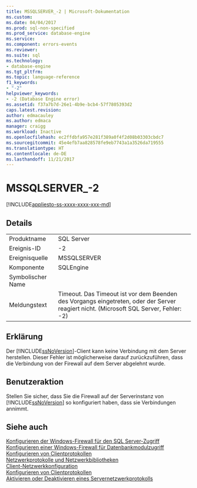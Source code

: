 ```yaml
---
title: MSSQLSERVER_-2 | Microsoft-Dokumentation
ms.custom: 
ms.date: 04/04/2017
ms.prod: sql-non-specified
ms.prod_service: database-engine
ms.service: 
ms.component: errors-events
ms.reviewer: 
ms.suite: sql
ms.technology:
- database-engine
ms.tgt_pltfrm: 
ms.topic: language-reference
f1_keywords:
- "-2"
helpviewer_keywords:
- -2 (Database Engine error)
ms.assetid: f37a7b7d-26e1-4b9e-bcb4-57f7805393d2
caps.latest.revision: 
author: edmacauley
ms.author: edmaca
manager: craigg
ms.workload: Inactive
ms.openlocfilehash: ec2ffdbfa957e281f389a0f4f2d08b03303cbdc7
ms.sourcegitcommit: 45e4efb7aa828578fe9eb7743a1a3526da719555
ms.translationtype: HT
ms.contentlocale: de-DE
ms.lasthandoff: 11/21/2017
---
```

# <a name="mssqlserver-2"></a>MSSQLSERVER_-2
[!INCLUDE[appliesto-ss-xxxx-xxxx-xxx-md](../../includes/appliesto-ss-xxxx-xxxx-xxx-md.md)]
  
## <a name="details"></a>Details  
  
|||  
|-|-|  
|Produktname|SQL Server|  
|Ereignis-ID|-2|  
|Ereignisquelle|MSSQLSERVER|  
|Komponente|SQLEngine|  
|Symbolischer Name||  
|Meldungstext|Timeout.  Das Timeout ist vor dem Beenden des Vorgangs eingetreten, oder der Server reagiert nicht. (Microsoft SQL Server, Fehler: -2)|  
  
## <a name="explanation"></a>Erklärung  
Der [!INCLUDE[ssNoVersion](../../includes/ssnoversion-md.md)]-Client kann keine Verbindung mit dem Server herstellen. Dieser Fehler ist möglicherweise darauf zurückzuführen, dass die Verbindung von der Firewall auf dem Server abgelehnt wurde.  
  
## <a name="user-action"></a>Benutzeraktion  
Stellen Sie sicher, dass Sie die Firewall auf der Serverinstanz von [!INCLUDE[ssNoVersion](../../includes/ssnoversion-md.md)] so konfiguriert haben, dass sie Verbindungen annimmt.  
  
## <a name="see-also"></a>Siehe auch  
[Konfigurieren der Windows-Firewall für den SQL Server-Zugriff](~/sql-server/install/configure-the-windows-firewall-to-allow-sql-server-access.md)  
[Konfigurieren einer Windows-Firewall für Datenbankmodulzugriff](~/database-engine/configure-windows/configure-a-windows-firewall-for-database-engine-access.md)  
[Konfigurieren von Clientprotokollen](~/database-engine/configure-windows/configure-client-protocols.md)  
[Netzwerkprotokolle und Netzwerkbibliotheken](~/sql-server/install/network-protocols-and-network-libraries.md)  
[Client-Netzwerkkonfiguration](~/database-engine/configure-windows/client-network-configuration.md)  
[Konfigurieren von Clientprotokollen](~/database-engine/configure-windows/configure-client-protocols.md)  
[Aktivieren oder Deaktivieren eines Servernetzwerkprotokolls](~/database-engine/configure-windows/enable-or-disable-a-server-network-protocol.md)  
  
